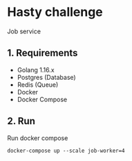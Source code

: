 # Hasty challenge

Job service

## 1. Requirements
* Golang 1.16.x
* Postgres (Database)
* Redis (Queue)
* Docker
* Docker Compose

## 2. Run

Run docker compose
```
docker-compose up --scale job-worker=4
```